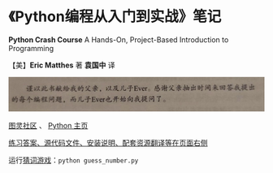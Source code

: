 # 《Python编程从入门到实战》笔记

**Python Crash Course** A Hands-On, Project-Based Introduction to Programming

【美】**Eric Matthes** 著 **袁国中** 译

![thanks-message](images/thanks-message.jpg)

[图灵社区](http://www.ituring.com.cn/) 、 [Python 主页](http://python.org/)

[练习答案、源代码文件、安装说明、配套资源翻译等在页面右侧](http://www.ituring.com.cn/book/1861)

运行[猜词游戏](./guess_number.py)：`python guess_number.py`
